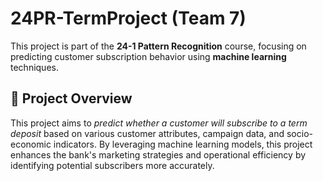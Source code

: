 # 24PR-TermProject (Team 7)

This project is part of the **24-1 Pattern Recognition** course, focusing on predicting customer subscription behavior using **machine learning** techniques.

## **📌 Project Overview**

This project aims to *predict whether a customer will subscribe to a term deposit* based on various customer attributes, campaign data, and socio-economic indicators. By leveraging machine learning models, this project enhances the bank's marketing strategies and operational efficiency by identifying potential subscribers more accurately.
